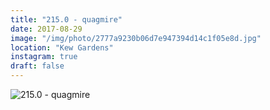 ```yaml
---
title: "215.0 - quagmire"
date: 2017-08-29
image: "/img/photo/2777a9230b06d7e947394d14c1f05e8d.jpg"
location: "Kew Gardens"
instagram: true
draft: false
---
```


![215.0 - quagmire](/img/photo/2777a9230b06d7e947394d14c1f05e8d.jpg)
